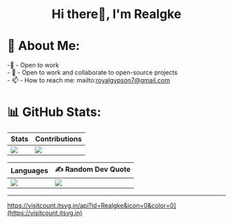 <h1 align="center">Hi there👋, I'm Realgke</h1>





# 💫 About Me:
-🔭  - Open to work<br>- 👯 - Open to work and collaborate to open-source projects<br>- 📫 - How to reach me: mailto:royalgypson7@gmail.com<br> 


<!-- # 💻 Tech Stack:
| Mobile |  |  |  |
| ------ | ------ | ------ | ------ |
| !https://img.shields.io/badge/kotlin-%230095D5.svg?style=for-the-badge&logo=kotlin&logoColor=white | !https://img.shields.io/badge/Flutter-%2302569B.svg?style=for-the-badge&logo=Flutter&logoColor=white | !https://img.shields.io/badge/java-%23ED8B00.svg?style=for-the-badge&logo=java&logoColor=white | !https://img.shields.io/badge/dart-%230175C2.svg?style=for-the-badge&logo=dart&logoColor=white |

| Others |  |  |  |  |  |  |  |
| ------ | ------ | ------ | ------ | ------ | ------ | ------ | ------ |
|  !https://img.shields.io/badge/javascript-%23323330.svg?style=for-the-badge&logo=javascript&logoColor=%23F7DF1E | !https://img.shields.io/badge/c%23-%23239120.svg?style=for-the-badge&logo=c-sharp&logoColor=white |  !https://img.shields.io/badge/firebase-%23039BE5.svg?style=for-the-badge&logo=firebase | !https://img.shields.io/badge/vercel-%23000000.svg?style=for-the-badge&logo=vercel&logoColor=white | !https://img.shields.io/badge/Adobe%20Dreamweaver-FF61F6.svg?style=for-the-badge&logo=Adobe%20Dreamweaver&logoColor=white | !https://img.shields.io/badge/adobephotoshop-%2331A8FF.svg?style=for-the-badge&logo=adobephotoshop&logoColor=white |  !https://img.shields.io/badge/Canva-%2300C4CC.svg?style=for-the-badge&logo=Canva&logoColor=white |  !https://img.shields.io/badge/figma-%23F24E1E.svg?style=for-the-badge&logo=figma&logoColor=white | -->


# 📊 GitHub Stats:

| Stats | Contributions |
| ------ | ------ |
| ![](https://github-readme-stats.vercel.app/api?username=Realgke&theme=dark&hide_border=false&include_all_commits=true&count_private=true) | ![](https://github-readme-streak-stats.herokuapp.com/?user=Realgke&theme=dark&hide_border=false) |

| Languages | ✍️ Random Dev Quote |
| ------ | ------ |
| ![](https://github-readme-stats.vercel.app/api/top-langs/?username=Realgke&theme=dark&hide_border=false&include_all_commits=true&count_private=true&layout=compact) | ![](https://quotes-github-readme.vercel.app/api?type=horizontal&theme=radical) |



---
https://visitcount.itsvg.in/api?id=Realgke&icon=0&color=0](https://visitcount.itsvg.in)


